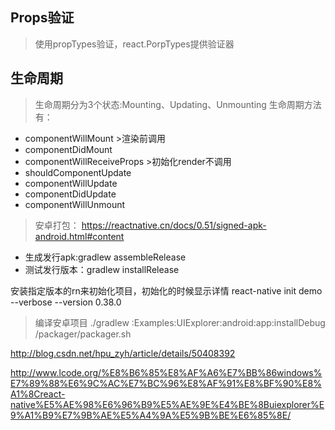 ## Props验证
> 使用propTypes验证，react.PorpTypes提供验证器
## 生命周期
> 生命周期分为3个状态:Mounting、Updating、Unmounting
> 生命周期方法有：
* componentWillMount >渲染前调用
* componentDidMount
* componentWillReceiveProps >初始化render不调用
* shouldComponentUpdate
* componentWillUpdate
* componentDidUpdate
* componentWillUnmount

> 安卓打包：
https://reactnative.cn/docs/0.51/signed-apk-android.html#content
* 生成发行apk:gradlew assembleRelease
* 测试发行版本：gradlew installRelease

安装指定版本的rn来初始化项目，初始化的时候显示详情
react-native init demo --verbose --version 0.38.0


> 编译安卓项目
./gradlew :Examples:UIExplorer:android:app:installDebug
/packager/packager.sh

http://blog.csdn.net/hpu_zyh/article/details/50408392

http://www.lcode.org/%E8%B6%85%E8%AF%A6%E7%BB%86windows%E7%89%88%E6%9C%AC%E7%BC%96%E8%AF%91%E8%BF%90%E8%A1%8Creact-native%E5%AE%98%E6%96%B9%E5%AE%9E%E4%BE%8Buiexplorer%E9%A1%B9%E7%9B%AE%E5%A4%9A%E5%9B%BE%E6%85%8E/



